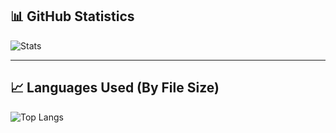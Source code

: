 ## 📊 GitHub Statistics
![Stats](https://github-readme-stats.vercel.app/api?username=youngjun-yoo16&show_icons=true&theme=radical)

---

## 📈 Languages Used (By File Size)
![Top Langs](https://github-readme-stats.vercel.app/api/top-langs/?username=youngjun-yoo16&layout=compact&langs_count=10&theme=radical)

